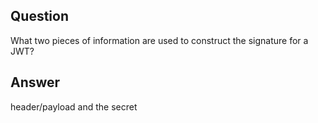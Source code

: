 ## Question

What two pieces of information are used to construct the signature for a JWT?

## Answer

header/payload and the secret
